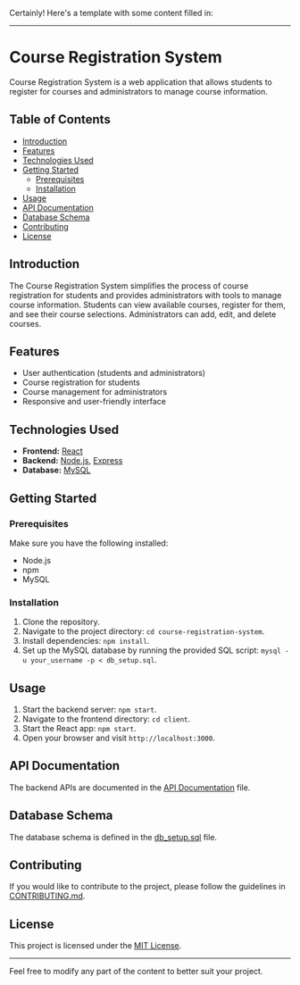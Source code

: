 Certainly! Here's a template with some content filled in:

---

# Course Registration System

Course Registration System is a web application that allows students to register for courses and administrators to manage course information.

## Table of Contents

- [Introduction](#introduction)
- [Features](#features)
- [Technologies Used](#technologies-used)
- [Getting Started](#getting-started)
  - [Prerequisites](#prerequisites)
  - [Installation](#installation)
- [Usage](#usage)
- [API Documentation](#api-documentation)
- [Database Schema](#database-schema)
- [Contributing](#contributing)
- [License](#license)

## Introduction

The Course Registration System simplifies the process of course registration for students and provides administrators with tools to manage course information. Students can view available courses, register for them, and see their course selections. Administrators can add, edit, and delete courses.

## Features

- User authentication (students and administrators)
- Course registration for students
- Course management for administrators
- Responsive and user-friendly interface

## Technologies Used

- **Frontend:** [React](https://reactjs.org/)
- **Backend:** [Node.js](https://nodejs.org/), [Express](https://expressjs.com/)
- **Database:** [MySQL](https://www.mysql.com/)

## Getting Started

### Prerequisites

Make sure you have the following installed:

- Node.js
- npm
- MySQL

### Installation

1. Clone the repository.
2. Navigate to the project directory: `cd course-registration-system`.
3. Install dependencies: `npm install`.
4. Set up the MySQL database by running the provided SQL script: `mysql -u your_username -p < db_setup.sql`.

## Usage

1. Start the backend server: `npm start`.
2. Navigate to the frontend directory: `cd client`.
3. Start the React app: `npm start`.
4. Open your browser and visit `http://localhost:3000`.

## API Documentation

The backend APIs are documented in the [API Documentation](API_DOCUMENTATION.md) file.

## Database Schema

The database schema is defined in the [db_setup.sql](db_setup.sql) file.

## Contributing

If you would like to contribute to the project, please follow the guidelines in [CONTRIBUTING.md](CONTRIBUTING.md).

## License

This project is licensed under the [MIT License](LICENSE).

---

Feel free to modify any part of the content to better suit your project.